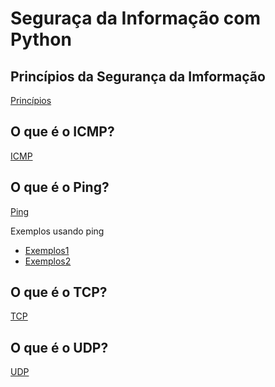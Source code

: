 # Seguraça da Informação com Python

## Princípios da Segurança da Imformação

[Princípios](principios.md)<br>

## O que é o ICMP?
[ICMP](ping.md)<br>

## O que é o Ping?
[Ping](ping.md)<br>

Exemplos usando ping
- [Exemplos1](exercicios_ping/pingsimples.py)<br>
- [Exemplos2](exercicios_ping/pingmultiplo.py)<br>

## O que é o TCP?
[TCP](ping.md)

## O que é o UDP?
[UDP](ping.md)
